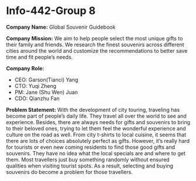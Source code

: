 # Info-442-Group 8

**Company Name:**
Global Souvenir Guidebook

**Company Mission:**
We aim to help people select the most unique gifts to their family and friends. We research the finest souvenirs across different cities around the world and customize the recommendations to better save time and fit people’s needs.    

**Company Role:** 
* CEO: Garson(Tianci) Yang
* CTO: Yuqi Zheng
* PM: Jane (Shu Wen) Juan
* CDO: Qianzhu Fan

**Problem Statement:**
With the development of city touring, traveling has become part of people’s daily life. They travel all over the world to see and experience. Besides, there are always needs for gifts and souvenirs to bring to their beloved ones, trying to let them feel the wonderful experience and culture on the road as well. From city t-shirts to local cuisine, it seems that there are lots of choices absolutely perfect as gifts. However, it’s really hard for tourists or even new coming residents to find those good gifts and souvenirs. They have no idea what the local specials are and where to get them. Most travellers just buy something randomly without ensured qualities when visiting tourist spots. As a result, selecting and buying souvenirs do become a problem for those travellers.



